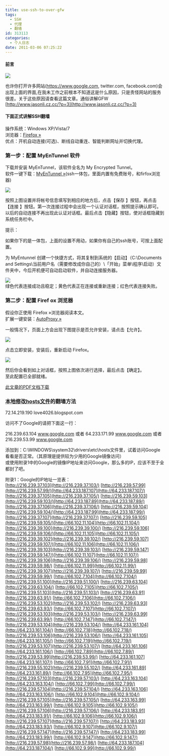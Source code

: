 ```yaml
---
title: use-ssh-to-over-gfw
tags:
  - SSH
  - 代理
  - 翻墙
id: 313113
categories:
  - 个人日志
date: 2011-03-06 07:25:22
---
```


#### 前言

![](http://love4026.files.wordpress.com/2011/03/ssh-0.jpg)

也许你打开许多网站(https://www.google.com, twitter.com, facebook.com)会出现上面的界面,在我未工作之前根本不知道这是什么原因，只是责怪网站的服务很差。关于这些原因请查看这篇文章。通俗讲解GFW [http://www.jasonli.cz.cc/?p=3](http://www.jasonli.cz.cc/?p=3)

#### 下面正式讲解SSH翻墙

操作系统：Windows XP/Vista/7    
浏览器：[Firefox »](http://www.mozilla.com/firefox)     
优点：开机自动连接(可选)、断线自动重连、智能判断网址并切换代理。

### 第一步：配置 MyEnTunnel 软件

下载并安装 MyEnTunnel，该软件全名为 My Encrypted Tunnel。    
软件一键下载：[MyEnTunnel »](http://youtube.ccnn.info/files/SSHWall_Plus%201.0.0.4.exe)(ssh一体包，里面内置有免费账号，和firfox浏览器)

![](http://love4026.files.wordpress.com/2011/03/ssh-1.jpg)

按照上图设置并将帐号信息填写到相应的地方后，点击【保存 】按钮，再点击【连接 】按钮。第一次连接过程中会出现一个认证对话框，按照提示确认即可。以后的自动连接不再出现此认证对话框。最后点击【隐藏】按钮，使对话框隐藏到系统任务栏中。

提示：

如果你下的是一体包，上面的设置不用动，如果你有自己的ssh账号，可按上面配置。

为 MyEntunnel 创建一个快捷方式，将其复制到系统的【启动】（C:\Documents and Settings\当前用户名（需要修改成你自己的）\「开始」菜单\程序\启动）文件夹中，今后开机便可自动启动软件，并自动连接服务器。 

![](http://love4026.files.wordpress.com/2011/03/ssh-2.jpg)    
绿色代表连接成功且稳定；黄色代表正在连接或重新连接；红色代表连接失败。

### 第二步：配置 Firef ox 浏览器

假设你正使用 Firefox »浏览器阅读本文。    
扩展一键安装：[AutoProxy »](https://addons.mozilla.org/firefox/downloads/latest/11009/addon-11009-latest.xpi?src=addondetail)

一般情况下，页面上方会出现下图提示是否允许安装，请点击【允许】。

![](http://love4026.files.wordpress.com/2011/03/ssh-3.jpg)

点击立即安装，安装后，重新启动 Firefox。

![](http://love4026.files.wordpress.com/2011/03/ssh-4.jpg)

然后你会看到如上对话框，按照上图依次进行选择，最后点击【确定】。    
至此配置已全部就绪。

[此文章的PDF文档下载](http://love4026.files.wordpress.com/2011/03/sshe7bfbbe5a299e69599e7a88be59bbee69687.pdf)

### [本地修改hosts文件](http://www.love4026.org/313111/modify-hosts-file-access-gae-application/)的翻墙方法

72.14.219.190 love4026.blogspot.com

访问不了Google的请把下面这一行：

216.239.63.104 www.google.com 或者 64.233.171.99 www.google.com 或者 216.239.53.99 www.google.com

添加到：C:\WINDOWS\system32\drivers\etc\hosts文件里，试着访问Google看看是否正常。（其原理是提供较为少用的Google镜像访问）   
或使用附录1中的Google的镜像IP地址来访问Google，那么多的IP，应该不至于全都封了吧。

附录1：Google的IP地址一览表：   
[http://216.239.37.103](http://216.239.37.103/) [http://216.239.57.99](http://216.239.57.99/)[http://64.233.187.107](http://64.233.187.107/)    
[http://216.239.37.105](http://216.239.37.105/) [http://216.239.59.103](http://216.239.59.103/)[http://64.233.187.89](http://64.233.187.89/)    
[http://216.239.37.106](http://216.239.37.106/) [http://216.239.59.104](http://216.239.59.104/)[http://64.233.187.99](http://64.233.187.99/)    
[http://216.239.37.107](http://216.239.37.107/) [http://216.239.59.105](http://216.239.59.105/)[http://66.102.11.104](http://66.102.11.104/)    
[http://216.239.39.100](http://216.239.39.100/) [http://216.239.59.106](http://216.239.59.106/)[http://66.102.11.105](http://66.102.11.105/)    
[http://216.239.39.102](http://216.239.39.102/) [http://216.239.59.107](http://216.239.59.107/)[http://66.102.11.106](http://66.102.11.106/)    
[http://216.239.39.103](http://216.239.39.103/) [http://216.239.59.147](http://216.239.59.147/)[http://66.102.11.107](http://66.102.11.107/)    
[http://216.239.39.106](http://216.239.39.106/) [http://216.239.59.98](http://216.239.59.98/) [http://66.102.11.99](http://66.102.11.99/)    
[http://216.239.39.107](http://216.239.39.107/) [http://216.239.59.99](http://216.239.59.99/) [http://66.102.7.104](http://66.102.7.104/)    
[http://216.239.51.100](http://216.239.51.100/) [http://216.239.63.104](http://216.239.63.104/) [http://66.102.7.105](http://66.102.7.105/)    
[http://216.239.51.103](http://216.239.51.103/) [http://216.239.63.91](http://216.239.63.91/) [http://66.102.7.106](http://66.102.7.106/)    
[http://216.239.53.102](http://216.239.53.102/) [http://216.239.63.93](http://216.239.63.93/) [http://66.102.7.107](http://66.102.7.107/)    
[http://216.239.53.103](http://216.239.53.103/) [http://216.239.63.99](http://216.239.63.99/) [http://66.102.7.147](http://66.102.7.147/)    
[http://216.239.53.104](http://216.239.53.104/) [http://64.233.161.104](http://64.233.161.104/) [http://66.102.7.18](http://66.102.7.18/)    
[http://216.239.53.106](http://216.239.53.106/) [http://64.233.161.105](http://64.233.161.105/) [http://66.102.7.19](http://66.102.7.19/)    
[http://216.239.53.107](http://216.239.53.107/) [http://64.233.161.106](http://64.233.161.106/) [http://66.102.7.89](http://66.102.7.89/)    
[http://216.239.53.99](http://216.239.53.99/) [http://64.233.161.107](http://64.233.161.107/) [http://66.102.7.91](http://66.102.7.91/)    
[http://216.239.55.102](http://216.239.55.102/) [http://64.233.161.89](http://64.233.161.89/) [http://66.102.7.95](http://66.102.7.95/)    
[http://216.239.57.103](http://216.239.57.103/) [http://64.233.163.104](http://64.233.163.104/) [http://66.102.7.99](http://66.102.7.99/)    
[http://216.239.57.104](http://216.239.57.104/) [http://64.233.163.106](http://64.233.163.106/) [http://66.102.9.104](http://66.102.9.104/)    
[http://216.239.57.105](http://216.239.57.105/) [http://64.233.163.99](http://64.233.163.99/) [http://66.102.9.105](http://66.102.9.105/)    
[http://216.239.57.106](http://216.239.57.106/) [http://64.233.183.91](http://64.233.183.91/) [http://66.102.9.106](http://66.102.9.106/)    
[http://216.239.57.107](http://216.239.57.107/) [http://64.233.183.93](http://64.233.183.93/) [http://66.102.9.107](http://66.102.9.107/)    
[http://216.239.57.147](http://216.239.57.147/) [http://64.233.183.99](http://64.233.183.99/) [http://66.102.9.147](http://66.102.9.147/)    
[http://216.239.57.98](http://216.239.57.98/) [http://64.233.187.104](http://64.233.187.104/) [http://66.102.9.99](http://66.102.9.99/)